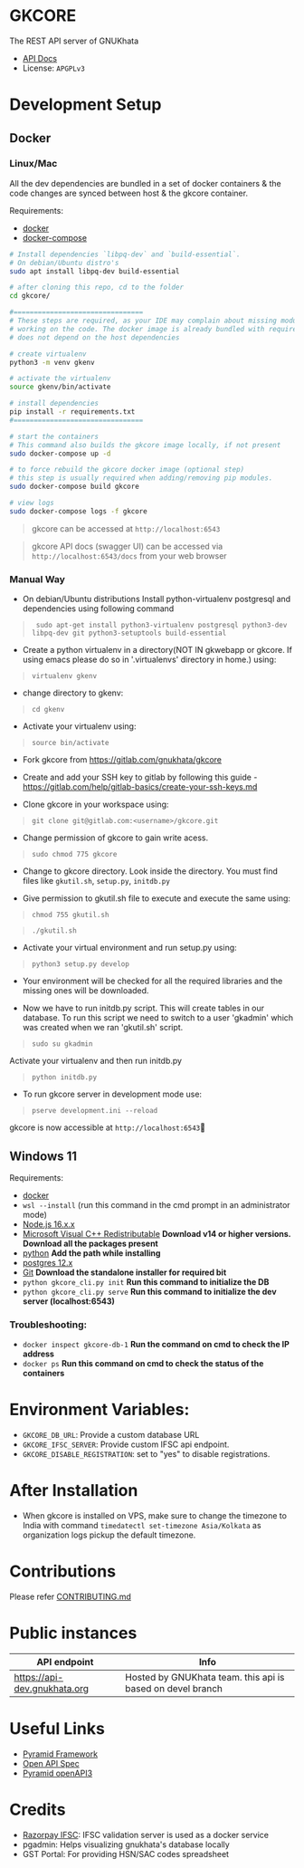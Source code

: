 # GKCORE

The REST API server of GNUKhata

- [API Docs](https://gnukhata.gitlab.io/gkcore/api-docs/)
- License: `APGPLv3`

# Development Setup

## Docker

### Linux/Mac

All the dev dependencies are bundled in a set of docker containers & the code changes are synced between host & the gkcore container.

Requirements:

- [docker](https://www.docker.com/)
- [docker-compose](https://docs.docker.com/compose/)

```sh
# Install dependencies `libpq-dev` and `build-essential`.
# On debian/Ubuntu distro's
sudo apt install libpq-dev build-essential

# after cloning this repo, cd to the folder
cd gkcore/

#================================
# These steps are required, as your IDE may complain about missing modules when
# working on the code. The docker image is already bundled with required dependencies and
# does not depend on the host dependencies

# create virtualenv
python3 -m venv gkenv

# activate the virtualenv
source gkenv/bin/activate

# install dependencies
pip install -r requirements.txt
#================================

# start the containers
# This command also builds the gkcore image locally, if not present
sudo docker-compose up -d

# to force rebuild the gkcore docker image (optional step)
# this step is usually required when adding/removing pip modules.
sudo docker-compose build gkcore

# view logs
sudo docker-compose logs -f gkcore
```

<!-- - Install dependencies `libpq-dev` and `build-essential`. On debian/Ubuntu distro's `sudo apt install libpq-dev build-essential`
- Create a virtal environment named gkenv: `virtualenv gkenv`
- activate the gkcore virtual environment: `source gkenv/bin/activate`
- `cd` into the cloned gkcore repository
- run `pip install -r requirements.txt` to install gkcore dependencies
- set environment variable `export GKCORE_DB_URL="postgres://gkadmin:gkadmin@localhost:5432/gkdata"`
- Run the command `docker-compose up -d` to start the containers on which gkcore depends
- If you are running gkcore for the first time, run `python3 setup.py develop` to setup the app and `python3 initdb.py` which initializes the database schema
- to perform database migrations run `python3 db_migrate.py`
- For development purpose, run `pserve development.ini --reload`
- For production, run `pserve production.ini` -->

> gkcore can be accessed at `http://localhost:6543`

> gkcore API docs (swagger UI) can be accessed via `http://localhost:6543/docs` from your web browser

### Manual Way

- On debian/Ubuntu distributions Install python-virtualenv postgresql and dependencies using following command

> ` sudo apt-get install python3-virtualenv postgresql python3-dev libpq-dev git python3-setuptools build-essential`

- Create a python virtualenv in a directory(NOT IN gkwebapp or gkcore. If using emacs please do so in '.virtualenvs' directory in home.) using:

> `virtualenv gkenv `

- change directory to gkenv:

> `cd gkenv`

- Activate your virtualenv using:

> `source bin/activate`

- Fork gkcore from https://gitlab.com/gnukhata/gkcore

- Create and add your SSH key to gitlab by following this guide - https://gitlab.com/help/gitlab-basics/create-your-ssh-keys.md

- Clone gkcore in your workspace using:

> `git clone git@gitlab.com:<username>/gkcore.git`

- Change permission of gkcore to gain write acess.

> `sudo chmod 775 gkcore`

- Change to gkcore directory. Look inside the directory. You must find files like `gkutil.sh`, `setup.py`, `initdb.py`

- Give permission to gkutil.sh file to execute and execute the same using:

> `chmod 755 gkutil.sh`

> `./gkutil.sh`

- Activate your virtual environment and run setup.py using:

> `python3 setup.py develop`

- Your environment will be checked for all the required libraries and the missing ones will be downloaded.

- Now we have to run initdb.py script. This will create tables in our database. To run this script we need to switch to a user 'gkadmin' which was created when we ran 'gkutil.sh' script.

> `sudo su gkadmin`

Activate your virtualenv and then run initdb.py

> `python initdb.py`

- To run gkcore server in development mode use:

> `pserve development.ini --reload`

gkcore is now accessible at `http://localhost:6543`🎉

## Windows 11

Requirements:

- [docker](https://www.docker.com/)
- `wsl --install` (run this command in the cmd prompt in an administrator mode)
- [Node.js 16.x.x](https://nodejs.org/download/release/v16.20.0/node-v16.20.0-x64.msi)
- [Microsoft Visual C++ Redistributable](https://learn.microsoft.com/en-us/cpp/windows/latest-supported-vc-redist?view=msvc-170)
  **Download v14 or higher versions. Download all the packages present**
- [python](https://www.python.org/downloads/) **Add the path while installing**
- [postgres 12.x](https://www.enterprisedb.com/downloads/postgres-postgresql-downloads)
- [Git](https://git-scm.com/download/win) **Download the standalone installer for required bit**
- `python gkcore_cli.py init` **Run this command to initialize the DB**
- `python gkcore_cli.py serve` **Run this command to initialize the dev server (localhost:6543)**

### Troubleshooting:

- `docker inspect gkcore-db-1` **Run the command on cmd to check the IP address**
- `docker ps` **Run this command on cmd to check the status of the containers**

# Environment Variables:

- `GKCORE_DB_URL`: Provide a custom database URL
- `GKCORE_IFSC_SERVER`: Provide custom IFSC api endpoint.
- `GKCORE_DISABLE_REGISTRATION`: set to "yes" to disable registrations.

# After Installation

- When gkcore is installed on VPS, make sure to change the timezone to India with command `timedatectl set-timezone Asia/Kolkata` as organization logs pickup the default timezone.

# Contributions

Please refer [CONTRIBUTING.md](./CONTRIBUTING.md)

# Public instances

| API endpoint                 | Info                                                       |
| ---------------------------- | ---------------------------------------------------------- |
| https://api-dev.gnukhata.org | Hosted by GNUKhata team. this api is based on devel branch |

# Useful Links

- [Pyramid Framework](https://trypyramid.com/)
- [Open API Spec](https://swagger.io/docs/specification/about/)
- [Pyramid openAPI3](https://github.com/Pylons/pyramid_openapi3)

# Credits

- [Razorpay IFSC](https://github.com/razorpay/ifsc): IFSC validation server is used as a docker service
- pgadmin: Helps visualizing gnukhata's database locally
- GST Portal: For providing HSN/SAC codes spreadsheet
